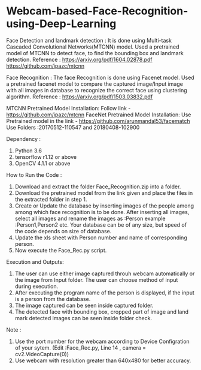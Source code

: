 # Webcam-based-Face-Recognition-using-Deep-Learning

Face Detection and landmark detection : It is done using Multi-task Cascaded Convolutional Networks(MTCNN) model. Used a pretrained model of MTCNN to detect face, to find the bounding box and landmark detection.
Reference : https://arxiv.org/pdf/1604.02878.pdf
            https://github.com/ipazc/mtcnn

Face Recognition : The face Recognition is done using Facenet model. Used a pretrained facenet model to compare the captured image/Input image with all images in database to recognize the correct face using clustering algorithm.
Reference : https://arxiv.org/pdf/1503.03832.pdf

MTCNN Pretrained Model Installation: Follow link -https://github.com/ipazc/mtcnn
FaceNet Pretrained Model Installation: Use Pretrained model in the link - https://github.com/arunmandal53/facematch
Use Folders :20170512-110547 and 20180408-102900
 
Dependency :
 1. Python 3.6
 2. tensorflow r1.12 or above 
 3. OpenCV 4.1.1 or above

How to Run the Code :
 1. Download and extract the folder Face_Recognition.zip into a folder.
 2. Download the pretrained model from the link given and place the files in the extracted folder in step 1.
 3. Create or Update the database by inserting images of the people among among which face recognition is to be done. After inserting all images, select all images and rename the images as :Person<Number>
    example :Person1,Person2 etc. Your database can be of any size, but speed of the code depends on size of database. 
 4. Update the xls sheet with Person number and name of corresponding person.
 5. Now execute the Face_Rec.py script.

Execution and Outputs:
 1. The user can use either image captured throuh webcam automatically or the image from Input folder. The user can choose method of input during execution.
 2. After executing the program name of the person is displayed, if the input is a person from the database. 
 3. The image captured can be seen inside captured folder.
 4. The detected face with bounding box, cropped part of image and land mark detected images can be seen inside folder check.

Note :
1. Use the port number for the webcam according to Device Configration of your sytem.
   (Edit :Face_Rec.py,  Line 14 , camera = cv2.VideoCapture(0)) 
2. Use webcam with resolution greater than 640x480 for better accuracy.
         
